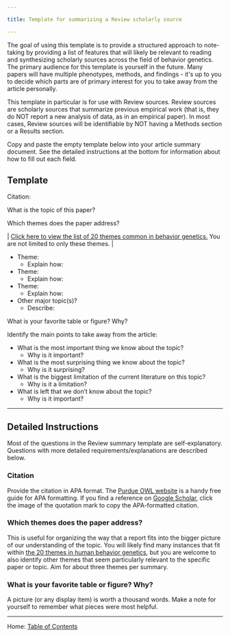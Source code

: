 ```yaml
---

title: Template for summarizing a Review scholarly source

---
```


The goal of using this template is to provide a structured approach to note-taking by providing a list of features that will likely be relevant to reading and synthesizing scholarly sources across the field of behavior genetics. The primary audience for this template is yourself in the future. Many papers will have multiple phenotypes, methods, and findings - it's up to you to decide which parts are of primary interest for you to take away from the article personally.

This template in particular is for use with Review sources. Review sources are scholarly sources that summarize previous empirical work (that is, they do NOT report a new analysis of data, as in an empirical paper). In most cases, Review sources will be identifiable by NOT having a Methods section or a Results section.

Copy and paste the empty template below into your article summary document. See the detailed instructions at the bottom for information about how to fill out each field.

## Template

Citation: 

What is the topic of this paper?

Which themes does the paper address?

| [Click here to view the list of 20 themes common in behavior genetics.](../ch01/1.2_20_themes_in_behavior_genetics.md) You are not limited to only these themes. |

- Theme:
	- Explain how:
- Theme:
	- Explain how:
- Theme:
	- Explain how:
- Other major topic(s)?
	- Describe:

What is your favorite table or figure? Why?

Identify the main points to take away from the article:

- What is the most important thing we know about the topic?
	- Why is it important?
- What is the most surprising thing we know about the topic?
	- Why is it surprising?
- What is the biggest limitation of the current literature on this topic?
	- Why is it a limitation?
- What is left that we don’t know about the topic?
	- Why is it important?

-------------

## Detailed Instructions

Most of the questions in the Review summary template are self-explanatory. Questions with more detailed requirements/explanations are described below.

### Citation

Provide the citation in APA format. The [Purdue OWL website](https://owl.purdue.edu/owl/research_and_citation/apa_style/apa_formatting_and_style_guide/reference_list_author_authors.html) is a handy free guide for APA formatting. If you find a reference on [Google Scholar](https://scholar.google.com/), click the image of the quotation mark to copy the APA-formatted citation.

### Which themes does the paper address?

This is useful for organizing the way that a report fits into the bigger picture of our understanding of the topic. You will likely find many instances that fit within [the 20 themes in human behavior genetics](../ch01/1.2_20_themes_in_behavior_genetics.md), but you are welcome to also identify other themes that seem particularly relevant to the specific paper or topic. Aim for about three themes per summary.

### What is your favorite table or figure? Why?

A picture (or any display item) is worth a thousand words. Make a note for yourself to remember what pieces were most helpful.

------------------------------------------------

Home: [Table of Contents](../README.md)
